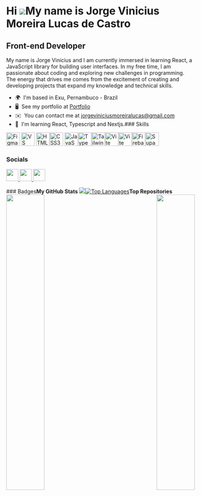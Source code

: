 Hi ![](https://user-images.githubusercontent.com/18350557/176309783-0785949b-9127-417c-8b55-ab5a4333674e.gif)My name is Jorge Vinicius Moreira Lucas de Castro
==============================================================================================================================================================

Front-end Developer
-------------------

My name is Jorge Vinicius and I am currently immersed in learning React, a JavaScript library for building user interfaces. In my free time, I am passionate about coding and exploring new challenges in programming. The energy that drives me comes from the excitement of creating and developing projects that expand my knowledge and technical skills.

*   🌍  I'm based in Exu, Pernambuco - Brazil
*   🖥️  See my portfolio at [Portfolio](http://jorgeviniciuslucas.netlify.app/)
*   ✉️  You can contact me at [jorgeviniciusmoreiralucas@gmail.com](mailto:jorgeviniciusmoreiralucas@gmail.com)
*   🧠  I'm learning React, Typescript and Nextjs.### Skills 
<p align="left">
  <a href="https://www.figma.com/" target="_blank" rel="noreferrer"
    ><img
      src="https://raw.githubusercontent.com/danielcranney/readme-generator/main/public/icons/skills/figma-colored.svg"
      width="36"
      height="36"
      alt="Figma"
  /></a>
  <a href="https://code.visualstudio.com/" target="_blank" rel="noreferrer"
    ><img
      src="https://raw.githubusercontent.com/danielcranney/readme-generator/main/public/icons/skills/visualstudiocode-colored.svg"
      width="36"
      height="36"
      alt="VS Code"
  /></a>
  <a
    href="https://developer.mozilla.org/en-US/docs/Glossary/HTML5"
    target="_blank"
    rel="noreferrer"
    ><img
      src="https://raw.githubusercontent.com/danielcranney/readme-generator/main/public/icons/skills/html5-colored.svg"
      width="36"
      height="36"
      alt="HTML5" /></a
  ><a href="https://www.w3.org/TR/CSS/#css" target="_blank" rel="noreferrer"
    ><img
      src="https://raw.githubusercontent.com/danielcranney/readme-generator/main/public/icons/skills/css3-colored.svg"
      width="36"
      height="36"
      alt="CSS3"
  /></a>
  <a
    href="https://developer.mozilla.org/en-US/docs/Web/JavaScript"
    target="_blank"
    rel="noreferrer"
    ><img
      src="https://raw.githubusercontent.com/danielcranney/readme-generator/main/public/icons/skills/javascript-colored.svg"
      width="36"
      height="36"
      alt="JavaScript" /></a
  ><a href="https://www.typescriptlang.org/" target="_blank" rel="noreferrer"
    ><img
      src="https://raw.githubusercontent.com/danielcranney/readme-generator/main/public/icons/skills/typescript-colored.svg"
      width="36"
      height="36"
      alt="TypeScript" /></a
  ><a href="https://tailwindcss.com/" target="_blank" rel="noreferrer"
    ><img
      src="https://raw.githubusercontent.com/danielcranney/readme-generator/main/public/icons/skills/tailwindcss-colored.svg"
      width="36"
      height="36"
      alt="TailwindCSS" /></a
  ><a href="https://vitejs.dev/" target="_blank" rel="noreferrer"
    ><img
      src="https://raw.githubusercontent.com/danielcranney/readme-generator/main/public/icons/skills/vite-colored.svg"
      width="36"
      height="36"
      alt="Vite" /></a
  ><a href="https://firebase.google.com/" target="_blank" rel="noreferrer"
  ><a href="https://nextjs.org/" target="_blank" rel="noreferrer"
    ><img
      src="https://raw.githubusercontent.com/danielcranney/readme-generator/main/public/icons/skills/nextjs-colored.svg"
      width="36"
      height="36"
      alt="Vite" /></a
  ><a href="https://firebase.google.com/" target="_blank" rel="noreferrer"
    ><img
      src="https://raw.githubusercontent.com/danielcranney/readme-generator/main/public/icons/skills/firebase-colored.svg"
      width="36"
      height="36"
      alt="Firebase" /></a
  ><a href="https://supabase.io/" target="_blank" rel="noreferrer"
    ><img
      src="https://raw.githubusercontent.com/danielcranney/readme-generator/main/public/icons/skills/supabase-colored.svg"
      width="36"
      height="36"
      alt="Supabase"
  /></a>
</p>

                    
### Socials
                  
                  
<p align="left">
  <a href="https://www.codepen.io/j-vinicius" target="_blank" rel="noreferrer">
    <picture>
      <source
        media="(prefers-color-scheme: dark)"
        srcset="
          https://raw.githubusercontent.com/danielcranney/readme-generator/main/public/icons/socials/codepen-dark.svg
        "
      />
      <source
        media="(prefers-color-scheme: light)"
        srcset="
          https://raw.githubusercontent.com/danielcranney/readme-generator/main/public/icons/socials/codepen.svg
        "
      />
      <img
        src="https://raw.githubusercontent.com/danielcranney/readme-generator/main/public/icons/socials/codepen.svg"
        width="32"
        height="32"
      />
    </picture>
  </a>
  <a href="https://www.github.com/J-Vinicius" target="_blank" rel="noreferrer">
    <picture>
      <source
        media="(prefers-color-scheme: dark)"
        srcset="
          https://raw.githubusercontent.com/danielcranney/readme-generator/main/public/icons/socials/github-dark.svg
        "
      />
      <source
        media="(prefers-color-scheme: light)"
        srcset="
          https://raw.githubusercontent.com/danielcranney/readme-generator/main/public/icons/socials/github.svg
        "
      />
      <img
        src="https://raw.githubusercontent.com/danielcranney/readme-generator/main/public/icons/socials/github.svg"
        width="32"
        height="32"
      />
    </picture>
  </a>
  <a
    href="https://www.linkedin.com/in/jorge--vinicius/"
    target="_blank"
    rel="noreferrer"
  >
    <picture>
      <source
        media="(prefers-color-scheme: dark)"
        srcset="
          https://raw.githubusercontent.com/danielcranney/readme-generator/main/public/icons/socials/linkedin-dark.svg
        "
      />
      <source
        media="(prefers-color-scheme: light)"
        srcset="
          https://raw.githubusercontent.com/danielcranney/readme-generator/main/public/icons/socials/linkedin.svg
        "
      />
      <img
        src="https://raw.githubusercontent.com/danielcranney/readme-generator/main/public/icons/socials/linkedin.svg"
        width="32"
        height="32"
      />
    </picture>
  </a>
</p>
### Badges<b>My GitHub Stats</b>
<a href="http://www.github.com/J-Vinicius"
  ><img
    src="https://github-readme-streak-stats.herokuapp.com/?user=J-Vinicius&stroke=ffffff&background=1c1917&ring=0891b2&fire=0891b2&currStreakNum=ffffff&currStreakLabel=0891b2&sideNums=ffffff&sideLabels=ffffff&dates=ffffff&hide_border=true" /></a
><a href="https://github.com/J-Vinicius" align="left"
  ><img
    src="https://github-readme-stats.vercel.app/api/top-langs/?username=J-Vinicius&langs_count=10&title_color=0891b2&text_color=ffffff&icon_color=0891b2&bg_color=1c1917&hide_border=true&locale=en&custom_title=Top%20%Languages"
    alt="Top Languages" /></a
><b>Top Repositories</b>
<div width="100%" align="center">
  <a href="https://github.com/J-Vinicius/gallery-app" align="left"
    ><img
      align="left"
      width="45%"
      src="https://github-readme-stats.vercel.app/api/pin/?username=J-Vinicius&repo=gallery-app&title_color=0891b2&text_color=ffffff&icon_color=0891b2&bg_color=1c1917&hide_border=true&locale=en" /></a
  ><a href="https://github.com/J-Vinicius/svelte-perfis" align="right"
    ><img
      align="right"
      width="45%"
      src="https://github-readme-stats.vercel.app/api/pin/?username=J-Vinicius&repo=svelte-perfis&title_color=0891b2&text_color=ffffff&icon_color=0891b2&bg_color=1c1917&hide_border=true&locale=en"
  /></a>
</div>
<br />
